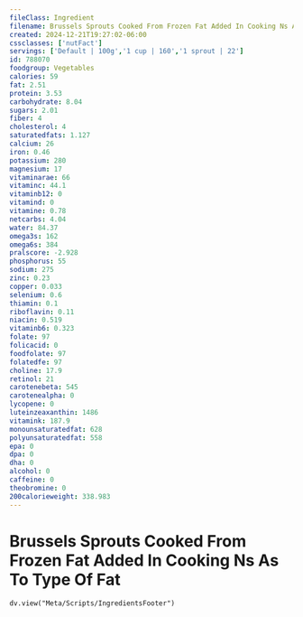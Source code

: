 ```yaml
---
fileClass: Ingredient
filename: Brussels Sprouts Cooked From Frozen Fat Added In Cooking Ns As To Type Of Fat
created: 2024-12-21T19:27:02-06:00
cssclasses: ['nutFact']
servings: ['Default | 100g','1 cup | 160','1 sprout | 22']
id: 788070
foodgroup: Vegetables
calories: 59
fat: 2.51
protein: 3.53
carbohydrate: 8.04
sugars: 2.01
fiber: 4
cholesterol: 4
saturatedfats: 1.127
calcium: 26
iron: 0.46
potassium: 280
magnesium: 17
vitaminarae: 66
vitaminc: 44.1
vitaminb12: 0
vitamind: 0
vitamine: 0.78
netcarbs: 4.04
water: 84.37
omega3s: 162
omega6s: 384
pralscore: -2.928
phosphorus: 55
sodium: 275
zinc: 0.23
copper: 0.033
selenium: 0.6
thiamin: 0.1
riboflavin: 0.11
niacin: 0.519
vitaminb6: 0.323
folate: 97
folicacid: 0
foodfolate: 97
folatedfe: 97
choline: 17.9
retinol: 21
carotenebeta: 545
carotenealpha: 0
lycopene: 0
luteinzeaxanthin: 1486
vitamink: 187.9
monounsaturatedfat: 628
polyunsaturatedfat: 558
epa: 0
dpa: 0
dha: 0
alcohol: 0
caffeine: 0
theobromine: 0
200calorieweight: 338.983
---
```


# Brussels Sprouts Cooked From Frozen Fat Added In Cooking Ns As To Type Of Fat

```dataviewjs
dv.view("Meta/Scripts/IngredientsFooter")
```